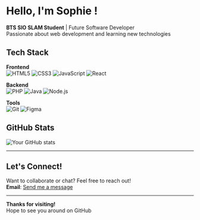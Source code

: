 #  Hello, I'm Sophie !

**BTS SIO SLAM Student** | Future Software Developer  
Passionate about web development and learning new technologies  

## Tech Stack  
**Frontend**  
![HTML5](https://img.shields.io/badge/HTML5-E34F26?style=flat&logo=html5&logoColor=white)
![CSS3](https://img.shields.io/badge/CSS3-1572B6?style=flat&logo=css3&logoColor=white)
![JavaScript](https://img.shields.io/badge/JavaScript-F7DF1E?style=flat&logo=javascript&logoColor=black)
![React](https://img.shields.io/badge/React-61DAFB?style=flat&logo=react&logoColor=black)

**Backend**  
![PHP](https://img.shields.io/badge/PHP-777BB4?style=flat&logo=php&logoColor=white)
![Java](https://img.shields.io/badge/Java-007396?style=flat&logo=java&logoColor=white)
![Node.js](https://img.shields.io/badge/Node.js-339933?style=flat&logo=node.js&logoColor=white)

**Tools**  
![Git](https://img.shields.io/badge/Git-F05032?style=flat&logo=git&logoColor=white)
![Figma](https://img.shields.io/badge/Figma-F24E1E?style=flat&logo=figma&logoColor=white)

##  GitHub Stats
![Your GitHub stats](https://github-readme-stats.vercel.app/api?username=moumintech&show_icons=true&theme=radical)

---
## Let's Connect!  
Want to collaborate or chat? Feel free to reach out!  
**Email**: [Send me a message](mailto:moumini.tech@gmail.com)  

---
**Thanks for visiting!**  
 Hope to see you around on GitHub 
